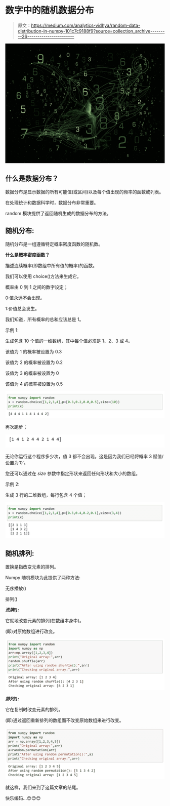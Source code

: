 # 数字中的随机数据分布

> 原文：<https://medium.com/analytics-vidhya/random-data-distribution-in-numpy-101c7c9188f9?source=collection_archive---------26----------------------->

![](img/28c41b40da791703cd82b02e239900e5.png)

## 什么是数据分布？

数据分布是显示数据的所有可能值(或区间)以及每个值出现的频率的函数或列表。

在处理统计和数据科学时，数据分布非常重要。

random 模块提供了返回随机生成的数据分布的方法。

## 随机分布:

随机分布是一组遵循特定概率密度函数的随机数。

**什么是概率密度函数？**

描述连续概率(即数组中所有值的概率)的函数。

我们可以使用 choice()方法来生成它。

概率由 0 到 1 之间的数字设定；

0:值永远不会出现。

1:价值总会发生。

我们知道，所有概率的总和应该总是 1。

示例 1:

生成包含 10 个值的一维数组，其中每个值必须是 1、2、3 或 4。

该值为 1 的概率被设置为 0.3

该值为 2 的概率被设置为 0.2

该值为 3 的概率被设置为 0

该值为 4 的概率被设置为 0.5

![](img/a254aa81ff577f7db2afbe387c89a583.png)

再次跑步；

![](img/ad8f9ab5577a3ba84c41db553f6f76c1.png)

无论你运行这个程序多少次，值 3 都不会出现。这是因为我们已经将概率 3 赋值/设置为‘0’。

您还可以通过在 *size* 参数中指定形状来返回任何形状和大小的数组。

示例 2:

生成 3 行的二维数组，每行包含 4 个值；

![](img/5d6fd1b173c3c59da169210490b4336c.png)

## **随机排列:**

置换是指改变元素的排列。

Numpy 随机模块为此提供了两种方法:

无序播放()

排列()

***洗牌():***

它就地改变元素的排列(在数组本身中)。

(即)对原始数组进行改变。

![](img/a2647c72e8441721f656ca3cbd3453d6.png)

***排列():***

它在复制时改变元素的排列。

(即)通过返回重新排列的数组而不改变原始数组来进行改变。

![](img/7d06e06c88d232a0b31516f614c5f773.png)

就这样，我们来到了这篇文章的结尾。

快乐编码…😊😊😊